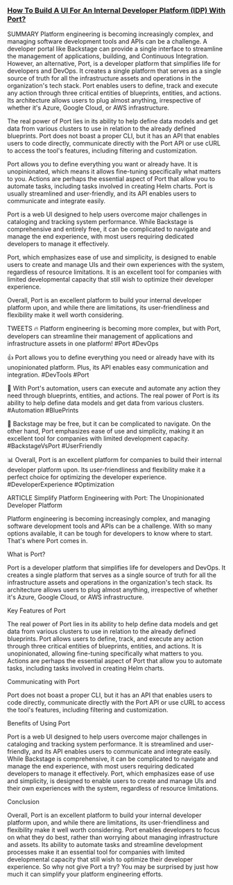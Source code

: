 ### [How To Build A UI For An Internal Developer Platform (IDP) With Port?](https://www.youtube.com/watch?v=ro-h7tsp0qI)

SUMMARY
Platform engineering is becoming increasingly complex, and managing software development tools and APIs can be a challenge. A developer portal like Backstage can provide a single interface to streamline the management of applications, building, and Continuous Integration. However, an alternative, Port, is a developer platform that simplifies life for developers and DevOps. It creates a single platform that serves as a single source of truth for all the infrastructure assets and operations in the organization's tech stack. Port enables users to define, track and execute any action through three critical entities of blueprints, entities, and actions. Its architecture allows users to plug almost anything, irrespective of whether it's Azure, Google Cloud, or AWS infrastructure.

The real power of Port lies in its ability to help define data models and get data from various clusters to use in relation to the already defined blueprints. Port does not boast a proper CLI, but it has an API that enables users to code directly, communicate directly with the Port API or use cURL to access the tool's features, including filtering and customization.

Port allows you to define everything you want or already have. It is unopinionated, which means it allows fine-tuning specifically what matters to you. Actions are perhaps the essential aspect of Port that allow you to automate tasks, including tasks involved in creating Helm charts. Port is usually streamlined and user-friendly, and its API enables users to communicate and integrate easily.

Port is a web UI designed to help users overcome major challenges in cataloging and tracking system performance. While Backstage is comprehensive and entirely free, it can be complicated to navigate and manage the end experience, with most users requiring dedicated developers to manage it effectively.

Port, which emphasizes ease of use and simplicity, is designed to enable users to create and manage UIs and their own experiences with the system, regardless of resource limitations. It is an excellent tool for companies with limited developmental capacity that still wish to optimize their developer experience.

Overall, Port is an excellent platform to build your internal developer platform upon, and while there are limitations, its user-friendliness and flexibility make it well worth considering.

TWEETS
🔥 Platform engineering is becoming more complex, but with Port, developers can streamline their management of applications and infrastructure assets in one platform! #Port #DevOps

👍 Port allows you to define everything you need or already have with its unopinionated platform. Plus, its API enables easy communication and integration. #DevTools #Port

🤖 With Port's automation, users can execute and automate any action they need through blueprints, entities, and actions. The real power of Port is its ability to help define data models and get data from various clusters. #Automation #BluePrints

🚩 Backstage may be free, but it can be complicated to navigate. On the other hand, Port emphasizes ease of use and simplicity, making it an excellent tool for companies with limited development capacity. #BackstageVsPort #UserFriendly

📊 Overall, Port is an excellent platform for companies to build their internal developer platform upon. Its user-friendliness and flexibility make it a perfect choice for optimizing the developer experience. #DeveloperExperience #Optimization

ARTICLE
Simplify Platform Engineering with Port: The Unopinionated Developer Platform

Platform engineering is becoming increasingly complex, and managing software development tools and APIs can be a challenge. With so many options available, it can be tough for developers to know where to start. That's where Port comes in.

What is Port?

Port is a developer platform that simplifies life for developers and DevOps. It creates a single platform that serves as a single source of truth for all the infrastructure assets and operations in the organization's tech stack. Its architecture allows users to plug almost anything, irrespective of whether it's Azure, Google Cloud, or AWS infrastructure.

Key Features of Port

The real power of Port lies in its ability to help define data models and get data from various clusters to use in relation to the already defined blueprints. Port allows users to define, track, and execute any action through three critical entities of blueprints, entities, and actions. It is unopinionated, allowing fine-tuning specifically what matters to you. Actions are perhaps the essential aspect of Port that allow you to automate tasks, including tasks involved in creating Helm charts.

Communicating with Port

Port does not boast a proper CLI, but it has an API that enables users to code directly, communicate directly with the Port API or use cURL to access the tool's features, including filtering and customization.

Benefits of Using Port

Port is a web UI designed to help users overcome major challenges in cataloging and tracking system performance. It is streamlined and user-friendly, and its API enables users to communicate and integrate easily. While Backstage is comprehensive, it can be complicated to navigate and manage the end experience, with most users requiring dedicated developers to manage it effectively. Port, which emphasizes ease of use and simplicity, is designed to enable users to create and manage UIs and their own experiences with the system, regardless of resource limitations.

Conclusion

Overall, Port is an excellent platform to build your internal developer platform upon, and while there are limitations, its user-friendliness and flexibility make it well worth considering. Port enables developers to focus on what they do best, rather than worrying about managing infrastructure and assets. Its ability to automate tasks and streamline development processes make it an essential tool for companies with limited developmental capacity that still wish to optimize their developer experience. So why not give Port a try? You may be surprised by just how much it can simplify your platform engineering efforts.
